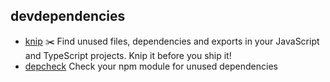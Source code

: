 ## devdependencies

- [knip](https://github.com/webpro/knip) ✂️  Find unused files, dependencies and exports in your JavaScript and TypeScript projects. Knip it before you ship it!
- [depcheck](https://github.com/depcheck/depcheck) Check your npm module for unused dependencies